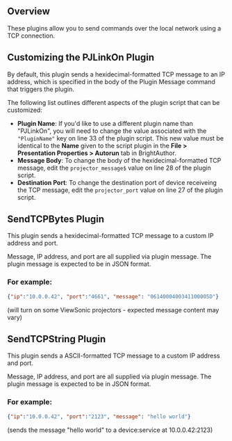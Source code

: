 Overview
-------
<p>These plugins allow you to send commands over the local network using a TCP connection.</p>

Customizing the PJLinkOn Plugin
-------------------------------
<p> By default, this plugin sends a hexidecimal-formatted TCP message to an IP address, which is specified in the body of the Plugin Message command that triggers the plugin.</p>
<p>The following list outlines different aspects of the plugin script that can be customized:</p>
<ul>
<li><strong>Plugin Name</strong>: If you'd like to use a different plugin name than "PJLinkOn", you will need to change the value associated with the <code>"PluginName"</code> key on line 33 of the plugin script. This new value must be identical to the <strong>Name</strong> given to the script plugin in the <strong>File > Presentation Properties > Autorun</strong> tab in BrightAuthor.</li>
<li><strong>Message Body</strong>: To change the body of the hexidecimal-formatted TCP message, edit the <code>projector_message$</code> value on line 28 of the plugin script.</li>
<li><strong>Destination Port</strong>: To change the destination port of device receiveing the TCP message, edit the <code>projector_port</code> value on line 27 of the plugin script.</li>
</ul>

SendTCPBytes Plugin
-------------------
<p>This plugin sends a hexidecimal-formatted TCP message to a custom IP address and port.</p>
<p>Message, IP address, and port are all supplied via plugin message. The plugin message is expected to be in JSON format.</p>

### For example:
```json
{"ip":"10.0.0.42", "port":"4661", "message": "0614000400341100005D"}
```
(will turn on some ViewSonic projectors - expected message content may vary)

SendTCPString Plugin
-------------------
<p>This plugin sends a ASCII-formatted TCP message to a custom IP address and port.</p>
<p>Message, IP address, and port are all supplied via plugin message. The plugin message is expected to be in JSON format.</p>

### For example:
```json
{"ip":"10.0.0.42", "port":"2123", "message": "hello world"}
```
(sends the message "hello world" to a device:service at 10.0.0.42:2123)
